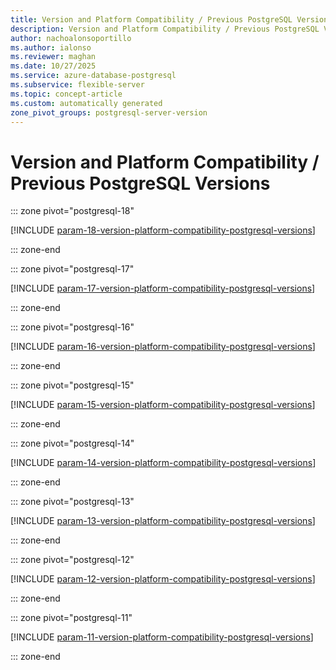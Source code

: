```yaml
---
title: Version and Platform Compatibility / Previous PostgreSQL Versions server parameters
description: Version and Platform Compatibility / Previous PostgreSQL Versions server parameters for Azure Database for PostgreSQL flexible server.
author: nachoalonsoportillo
ms.author: ialonso
ms.reviewer: maghan
ms.date: 10/27/2025
ms.service: azure-database-postgresql
ms.subservice: flexible-server
ms.topic: concept-article
ms.custom: automatically generated
zone_pivot_groups: postgresql-server-version
---
```

# Version and Platform Compatibility / Previous PostgreSQL Versions


::: zone pivot="postgresql-18"

[!INCLUDE [param-18-version-platform-compatibility-postgresql-versions](./includes/param-18-version-platform-compatibility-postgresql-versions.md)]

::: zone-end


::: zone pivot="postgresql-17"

[!INCLUDE [param-17-version-platform-compatibility-postgresql-versions](./includes/param-17-version-platform-compatibility-postgresql-versions.md)]

::: zone-end


::: zone pivot="postgresql-16"

[!INCLUDE [param-16-version-platform-compatibility-postgresql-versions](./includes/param-16-version-platform-compatibility-postgresql-versions.md)]

::: zone-end


::: zone pivot="postgresql-15"

[!INCLUDE [param-15-version-platform-compatibility-postgresql-versions](./includes/param-15-version-platform-compatibility-postgresql-versions.md)]

::: zone-end


::: zone pivot="postgresql-14"

[!INCLUDE [param-14-version-platform-compatibility-postgresql-versions](./includes/param-14-version-platform-compatibility-postgresql-versions.md)]

::: zone-end


::: zone pivot="postgresql-13"

[!INCLUDE [param-13-version-platform-compatibility-postgresql-versions](./includes/param-13-version-platform-compatibility-postgresql-versions.md)]

::: zone-end


::: zone pivot="postgresql-12"

[!INCLUDE [param-12-version-platform-compatibility-postgresql-versions](./includes/param-12-version-platform-compatibility-postgresql-versions.md)]

::: zone-end


::: zone pivot="postgresql-11"

[!INCLUDE [param-11-version-platform-compatibility-postgresql-versions](./includes/param-11-version-platform-compatibility-postgresql-versions.md)]

::: zone-end


